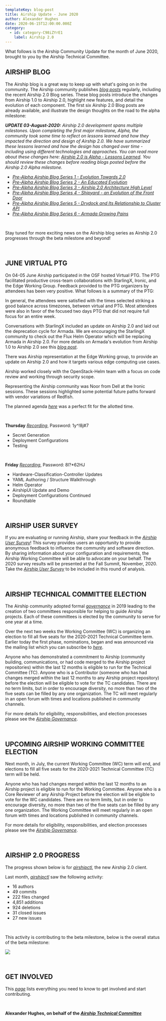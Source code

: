 ```yaml
---
templateKey: blog-post
title: Airship Update - June 2020
author: Alexander Hughes
date: 2020-06-15T12:00:00.000Z
category:
  - id: category-C98iZYrE1
    label: Airship 2.0
---
```

What follows is the Airship Community Update for the month of June 2020, brought to you by the Airship Technical
Committee.<!-- more -->

## **AIRSHIP BLOG**

The Airship blog is a great way to keep up with what's going on in the community. The Airship community publishes
[_blog posts_](https://www.airshipit.org/blog/) regularly, including the recent Airship 2.0 Blog series. These blog
posts introduce the changes from Airship 1.0 to Airship 2.0, highlight new features, and detail the evolution of each
component. The first six Airship 2.0 Blog posts are already available, and illustrate the design thoughts on the road to
the alpha milestone:

_**UPDATE 03-August-2020:** Airship 2.0 development spans multiple milestones. Upon completing the first major
milestone, Alpha, the community took some time to reflect on lessons learned and how they impacted the direction and
design of Airship 2.0. We have summarized these lessons learned and how the design has changed over time - including
using different technologies and approaches. You can read more about these changes here: [Airship 2.0 is Alpha - Lessons
Learned](https://www.airshipit.org/blog/airship2-is-alpha/). You should review these changes before reading blogs posted
before the Airship 2.0 Alpha milestone._

- [*Pre-Alpha Airship Blog Series 1 - Evolution Towards 2.0*](
  https://www.airshipit.org/blog/pre-alpha-airship-blog-series-1-evolution-towards-2.0.html)
- [*Pre-Alpha Airship Blog Series 2 - An Educated Evolution*](
   https://www.airshipit.org/blog/pre-alpha-airship-blog-series-2-an-educated-evolution.html)
- [*Pre-Alpha Airship Blog Series 3 - Airship 2.0 Architecture High Level*](
  https://www.airshipit.org/blog/pre-alpha-airship-blog-series-3-airship-2.0-architecture-high-level.html)
- [*Pre-Alpha Airship Blog Series 4 - Shipyard - an Evolution of the Front Door*](
   https://www.airshipit.org/blog/pre-alpha-airship-blog-series-4-shipyard-an-evolution-of-the-front-door.html)
- [*Pre-Alpha Airship Blog Series 5 - Drydock and Its Relationship to Cluster API*](
  https://www.airshipit.org/blog/pre-alpha-airship-blog-series-5-drydock-and-its-relationship-to-cluster-api.html)
- [*Pre-Alpha Airship Blog Series 6 - Armada Growing Pains*](
   https://www.airshipit.org/blog/pre-alpha-airship-blog-series-6-armada-growing-pains.html)

<br>

Stay tuned for more exciting news on the Airship blog series as Airship 2.0 progresses through the beta milestone and
beyond!

<br>

## **JUNE VIRTUAL PTG**

On 04-05 June Airship participated in the OSF hosted Virtual PTG. The PTG facilitated productive cross-team
collaborations with StarlingX, Ironic, and the Edge Working Group. Feedback provided to the PTG organizers by attendees
has been very positive. What follows is a summary of the PTG:

In general, the attendees were satisfied with the times selected striking a good balance across timezones, between
virtual and PTG. Most attendees were also in favor of the focused two days PTG that did not require full focus for an
entire week.

Conversations with StarlingX included an update on Airship 2.0 and laid out the deprecation cycle for Armada. We are
encouraging the StarlingX community to check out the Flux Helm Operator which will be replacing Armada in Airship 2.0.
For more details on Armada's evolution from Airship 1.0 to Airship 2.0 see this [_blog post_](
https://www.airshipit.org/blog/pre-alpha-airship-blog-series-6-armada-growing-pains.html).

There was Airship representation at the Edge Working group, to provide an update on Airship 2.0 and how it targets
various edge computing use cases.

Airship worked closely with the OpenStack-Helm team with a focus on code review and working through security scope.

Representing the Airship community was Noor from Dell at the Ironic sessions. These sessions highlighted some potential
future paths forward with vendor variations of Redfish.

The planned agenda [_here_](https://etherpad.opendev.org/p/airship-virtual-ptg-2020) was a perfect fit for the allotted
time.

<br>

**Thursday** [_Recording_](https://zoom.us/rec/share/xet8Lo7TrV1IZYHQ2nvwfIQFD5bLeaa813MbqPoFzUf_4sK9L5ZUm-iVI2PjxEUU), Password: 1y^!8j#7

* Secret Generation
* Deployment Configurations
* Testing

<br>

**Friday** [_Recording_](https://zoom.us/rec/share/-ZRVN-vPrlNIbIHVtGWGcekFLqPZaaa8gXQY-vJfzB7G6T7TXuktuLtXfkmzhf71), Password: 8l?*62HJ

* Hardware-Classification-Controller Updates
* YAML Authoring / Structure Walkthrough
* Helm Operator
* AirshipUI Update and Demo
* Deployment Configurations Continued
* Roundtable

<br>

## **AIRSHIP USER SURVEY**

If you are evaluating or running Airship, share your feedback in the [_Airship User Survey_](https://www.surveymonkey.com/r/YKZ9NC2)! This survey provides users an opportunity to provide anonymous feedback to
influence the community and software direction. By sharing information about your configuration and requirements, the
Airship Working Committee will be able to advocate on your behalf. The 2020 survey results will be presented at the Fall
Summit, November, 2020. Take the [_Airship User Survey_](https://www.surveymonkey.com/r/YKZ9NC2) to be included in this
round of analysis.

<br>

## **AIRSHIP TECHNICAL COMMITTEE ELECTION**

The Airship community adopted formal [_governance_](https://opendev.org/airship/governance) in 2019 leading to the
creation of two committees responsible for helping to guide Airship projects. Each of these committees is elected by
the community to serve for one year at a time.

Over the next two weeks the Working Committee (WC) is organizing an election to fill all five seats for the 2020-2021 Technical
Committee term. Earlier today the first phase, nominations, began and was announced via the mailing list which you can
subscribe to [_here_](http://lists.airshipit.org/cgi-bin/mailman/listinfo).

Anyone who has demonstrated a commitment to Airship (community building, communications, or had code merged to the
Airship project repositories) within the last 12 months is eligible to run for the Technical Committee (TC). Anyone who is a
Contributor (someone who has had changes merged within the last 12 months to any Airship project repository) before the
election will be eligible to vote for the TC candidates. There are no term limits, but in order to encourage diversity,
no more than two of the five seats can be filled by any one organization. The TC will meet regularly in an
open forum with times and locations published in community channels.

For more details for eligibility, responsibilities, and election processes please see the [_Airship Governance_](https://opendev.org/airship/governance).

<br>

## **UPCOMING AIRSHIP WORKING COMMITTEE ELECTION**

Next month, in July, the current Working Committee (WC) term will end, and elections to fill all five seats for the 2020-2021
Technical Committee (TC) term will be held.

Anyone who has had changes merged within the last 12 months to an Airship project is eligible to run for the Working
Committee. Anyone who is a Core Reviewer of any Airship Project before the election will be eligible to vote for the WC
candidates. There are no term limits, but in order to encourage diversity, no more than two of the five seats can be filled
by any one organization. The Working Committee will meet regularly in an open forum with times and locations published
in community channels.

For more details for eligibility, responsibilities, and election processes please see the [_Airship Governance_](https://opendev.org/airship/governance).

<br>

## **AIRSHIP 2.0 PROGRESS**

The progress shown below is for [_airshipctl_](https://opendev.org/airship/airshipctl), the new Airship 2.0 client.

Last month, [_airshipctl_](https://opendev.org/airship/airshipctl) saw the following activity:

* 16 authors
* 49 commits
* 222 files changed
* 4,851 additions
* 924 deletions
* 31 closed issues
* 27 new issues

<br>

This activity is contributing to the beta milestone, below is the overall status of the beta milestone:

![](/images/beta_status_june_2020.png)

<br>

## **GET INVOLVED**

This [_page_](https://www.airshipit.org/community/) lists everything you need to know to get involved and start
contributing. 

<br>

**Alexander Hughes, on behalf of the [_Airship Technical Committee_](https://wiki.openstack.org/wiki/Airship/Airship-TC)**
